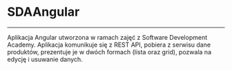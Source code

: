 # SDAAngular
___
Aplikacja Angular utworzona w ramach zajęć z Software Development Academy. Aplikacja komunikuje się z REST API, pobiera z serwisu dane produktów, prezentuje je w dwóch formach (lista oraz grid), pozwala na edycję i usuwanie danych.